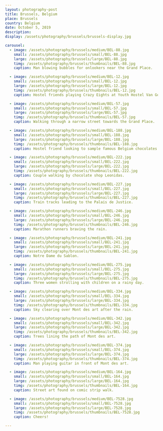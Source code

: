 ```yaml
---
layout: photography-post
title: Brussels, Belgium
place: Brussels
country: Belgium
date: October 5, 2019
description:
display: /assets/photography/brussels/brussels-display.jpg

carousel:
  - image: /assets/photography/brussels/medium/BEL-88.jpg
    small: /assets/photography/brussels/small/BEL-88.jpg
    large: /assets/photography/brussels/large/BEL-88.jpg
    timg: /assets/photography/brussels/thumbnails/BEL-88.jpg
    caption: Man blowing bubbles for onlookers near the Grand Place.

  - image: /assets/photography/brussels/medium/BEL-12.jpg
    small: /assets/photography/brussels/small/BEL-12.jpg
    large: /assets/photography/brussels/large/BEL-12.jpg
    timg: /assets/photography/brussels/thumbnails/BEL-12.jpg
    caption: Hostel friends playing Crazy Eights at Youth Hostel Van Gogh.

  - image: /assets/photography/brussels/medium/BEL-57.jpg
    small: /assets/photography/brussels/small/BEL-57.jpg
    large: /assets/photography/brussels/large/BEL-57.jpg
    timg: /assets/photography/brussels/thumbnails/BEL-57.jpg
    caption: Walking through a narrow street towards the Grand Place.

  - image: /assets/photography/brussels/medium/BEL-188.jpg
    small: /assets/photography/brussels/small/BEL-188.jpg
    large: /assets/photography/brussels/large/BEL-188.jpg
    timg: /assets/photography/brussels/thumbnails/BEL-188.jpg
    caption: Hostel friend looking to sample famous Belgium chocolates. 

  - image: /assets/photography/brussels/medium/BEL-222.jpg
    small: /assets/photography/brussels/small/BEL-222.jpg
    large: /assets/photography/brussels/large/BEL-222.jpg
    timg: /assets/photography/brussels/thumbnails/BEL-222.jpg
    caption: Couple walking by chocolate shop Leonidas.

  - image: /assets/photography/brussels/medium/BEL-227.jpg
    small: /assets/photography/brussels/small/BEL-227.jpg
    large: /assets/photography/brussels/large/BEL-227.jpg
    timg: /assets/photography/brussels/thumbnails/BEL-227.jpg
    caption: Train tracks leading to the Palais de Justice.

  - image: /assets/photography/brussels/medium/BEL-246.jpg
    small: /assets/photography/brussels/small/BEL-246.jpg
    large: /assets/photography/brussels/large/BEL-246.jpg
    timg: /assets/photography/brussels/thumbnails/BEL-246.jpg
    caption: Marathon runners braving the rain.

  - image: /assets/photography/brussels/medium/BEL-241.jpg
    small: /assets/photography/brussels/small/BEL-241.jpg
    large: /assets/photography/brussels/large/BEL-241.jpg
    timg: /assets/photography/brussels/thumbnails/BEL-241.jpg
    caption: Notre Dame du Sablon.

  - image: /assets/photography/brussels/medium/BEL-275.jpg
    small: /assets/photography/brussels/small/BEL-275.jpg
    large: /assets/photography/brussels/large/BEL-275.jpg
    timg: /assets/photography/brussels/thumbnails/BEL-275.jpg
    caption: Three women strolling with children on a rainy day.

  - image: /assets/photography/brussels/medium/BEL-334.jpg
    small: /assets/photography/brussels/small/BEL-334.jpg
    large: /assets/photography/brussels/large/BEL-334.jpg
    timg: /assets/photography/brussels/thumbnails/BEL-334.jpg
    caption: Sky clearing over Mont des art after the rain.

  - image: /assets/photography/brussels/medium/BEL-342.jpg
    small: /assets/photography/brussels/small/BEL-342.jpg
    large: /assets/photography/brussels/large/BEL-342.jpg
    timg: /assets/photography/brussels/thumbnails/BEL-342.jpg
    caption: Trees lining the path of Mont des art.

  - image: /assets/photography/brussels/medium/BEL-374.jpg
    small: /assets/photography/brussels/small/BEL-374.jpg
    large: /assets/photography/brussels/large/BEL-374.jpg
    timg: /assets/photography/brussels/thumbnails/BEL-374.jpg
    caption: Man playing guitar in front of Mont des art.

  - image: /assets/photography/brussels/medium/BEL-164.jpg
    small: /assets/photography/brussels/small/BEL-164.jpg
    large: /assets/photography/brussels/large/BEL-164.jpg
    timg: /assets/photography/brussels/thumbnails/BEL-164.jpg
    caption: Street art found on comic strip walk.

  - image: /assets/photography/brussels/medium/BEL-7528.jpg
    small: /assets/photography/brussels/small/BEL-7528.jpg
    large: /assets/photography/brussels/large/BEL-7528.jpg
    timg: /assets/photography/brussels/thumbnails/BEL-7528.jpg
    caption: Cheers!

---
```


